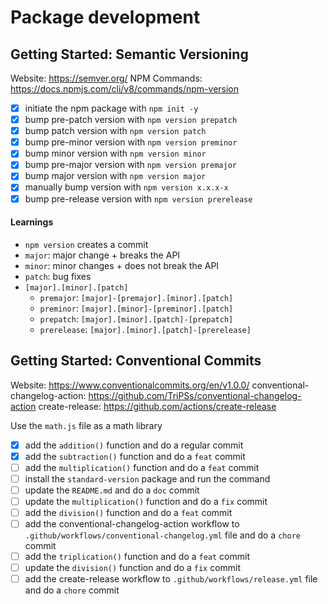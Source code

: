 # Package development

## Getting Started: Semantic Versioning
Website: https://semver.org/
NPM Commands: https://docs.npmjs.com/cli/v8/commands/npm-version


- [x] initiate the npm package with `npm init -y`
- [x] bump pre-patch version with `npm version prepatch`
- [x] bump patch version with `npm version patch`
- [x] bump pre-minor version with `npm version preminor`
- [x] bump minor version with `npm version minor`
- [x] bump pre-major version with `npm version premajor`
- [x] bump major version with `npm version major`
- [x] manually bump version with `npm version x.x.x-x`
- [x] bump pre-release version with `npm version prerelease`

#### Learnings
- `npm version` creates a commit
- `major`: major change + breaks the API
- `minor`: minor changes + does not break the API
- `patch`: bug fixes
- `[major].[minor].[patch]`
    - `premajor`: `[major]-[premajor].[minor].[patch]`
    - `preminor`: `[major].[minor]-[preminor].[patch]`
    - `prepatch`: `[major].[minor].[patch]-[prepatch]`
    - `prerelease`: `[major].[minor].[patch]-[prerelease]`

## Getting Started: Conventional Commits
Website: https://www.conventionalcommits.org/en/v1.0.0/
conventional-changelog-action: https://github.com/TriPSs/conventional-changelog-action
create-release: https://github.com/actions/create-release

Use the `math.js` file as a math library

- [x] add the `addition()` function and do a regular commit
- [x] add the `subtraction()` function and do a `feat` commit
- [ ] add the `multiplication()` function and do a `feat` commit
- [ ] install the `standard-version` package and run the command
- [ ] update the `README.md` and do a `doc` commit
- [ ] update the `multiplication()` function and do a `fix` commit
- [ ] add the `division()` function and do a `feat` commit
- [ ] add the conventional-changelog-action workflow to `.github/workflows/conventional-changelog.yml` file and do a `chore` commit
- [ ] add the `triplication()` function and do a `feat` commit
- [ ] update the `division()` function and do a `fix` commit
- [ ] add the create-release workflow to `.github/workflows/release.yml` file and do a `chore` commit